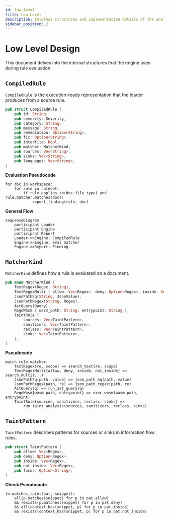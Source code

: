 ```yaml
---
id: low-level
title: Low Level
description: Internal structures and implementation details of the analysis engine
sidebar_position: 2
---
```


# Low Level Design

This document delves into the internal structures that the engine uses during rule evaluation.

## `CompiledRule`

`CompiledRule` is the execution-ready representation that the loader produces from a source rule.

```rust
pub struct CompiledRule {
    pub id: String,
    pub severity: Severity,
    pub category: String,
    pub message: String,
    pub remediation: Option<String>,
    pub fix: Option<String>,
    pub interfile: bool,
    pub matcher: MatcherKind,
    pub sources: Vec<String>,
    pub sinks: Vec<String>,
    pub languages: Vec<String>,
}
```

**Evaluation Pseudocode**

```text
for doc in workspace:
    for rule in ruleset:
        if rule.applies_to(doc.file_type) and rule.matcher.matches(doc):
            report_finding(rule, doc)
```

**General Flow**

```mermaid
sequenceDiagram
    participant Loader
    participant Engine
    participant Report
    Loader->>Engine: CompiledRule
    Engine->>Engine: eval matcher
    Engine->>Report: Finding
```

## `MatcherKind`

`MatcherKind` defines how a rule is evaluated on a document.

```rust
pub enum MatcherKind {
    TextRegex(Regex, String),
    TextRegexMulti { allow: Vec<Regex>, deny: Option<Regex>, inside: Vec<Regex>, not_inside: Vec<Regex> },
    JsonPathEq(String, JsonValue),
    JsonPathRegex(String, Regex),
    AstQuery(Query),
    RegoWasm { wasm_path: String, entrypoint: String },
    TaintRule {
        sources: Vec<TaintPattern>,
        sanitizers: Vec<TaintPattern>,
        reclass: Vec<TaintPattern>,
        sinks: Vec<TaintPattern>,
    },
}
```

**Pseudocode**

```text
match rule.matcher:
    TextRegex(re, scope) => search_text(re, scope)
    TextRegexMulti{allow, deny, inside, not_inside} => search_multi(...)
    JsonPathEq(path, value) => json_path_eq(path, value)
    JsonPathRegex(path, re) => json_path_regex(path, re)
    AstQuery(q) => run_ast_query(q)
    RegoWasm{wasm_path, entrypoint} => exec_wasm(wasm_path, entrypoint)
    TaintRule{sources, sanitizers, reclass, sinks} =>
        run_taint_analysis(sources, sanitizers, reclass, sinks)
```

## `TaintPattern`

`TaintPattern` describes patterns for sources or sinks in information flow rules.

```rust
pub struct TaintPattern {
    pub allow: Vec<Regex>,
    pub deny: Option<Regex>,
    pub inside: Vec<Regex>,
    pub not_inside: Vec<Regex>,
    pub focus: Option<String>,
}
```

**Check Pseudocode**

```text
fn matches_taint(pat, snippet):
    all(p.matches(snippet) for p in pat.allow)
    && !exists(p.matches(snippet) for p in pat.deny)
    && all(context_has(snippet, p) for p in pat.inside)
    && !exists(context_has(snippet, p) for p in pat.not_inside)
```
